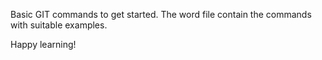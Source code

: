 Basic GIT commands to get started.
The word file contain the commands with suitable examples.

Happy learning!